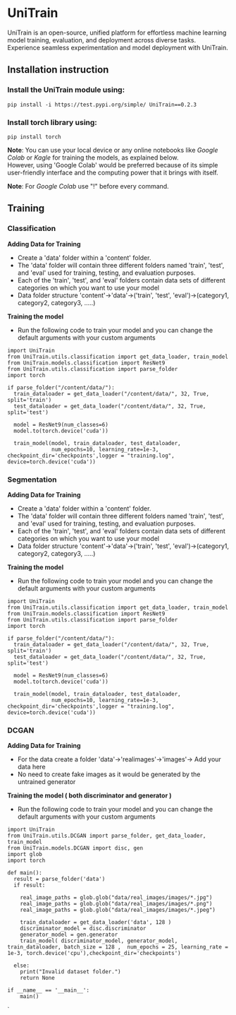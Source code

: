 # UniTrain
UniTrain is an open-source, unified platform for effortless machine learning model training, evaluation, and deployment across diverse tasks. Experience seamless experimentation and model deployment with UniTrain.

## Installation instruction  
### Install the **UniTrain** module using:  
```pip install -i https://test.pypi.org/simple/ UniTrain==0.2.3```    

### Install **torch** library using:  
```pip install torch```    

**Note**: You can use your local device or any online notebooks like *Google Colab* or *Kagle* for training the models, as explained below.<br>
However, using 'Google Colab' would be preferred because of its simple user-friendly interface and the computing power that it brings with itself.

**Note**: For *Google Colab* use "!" before every command.  


## Training  
### Classification  
**Adding Data for Training**  
- Create a 'data' folder within a 'content' folder.  
- The 'data' folder will contain three different folders named 'train', 'test', and 'eval' used for training, testing, and evaluation purposes.  
- Each of the 'train', 'test', and 'eval' folders contain data sets of different categories on which you want to use your model  
- Data folder structure 'content'->'data'->('train', 'test', 'eval')->(category1, category2, category3, .....)
    
**Training the model**
- Run the following code to train your model and you can change the default arguments with your custom arguments  

```
import UniTrain
from UniTrain.utils.classification import get_data_loader, train_model
from UniTrain.models.classification import ResNet9
from UniTrain.utils.classification import parse_folder
import torch

if parse_folder("/content/data/"):
  train_dataloader = get_data_loader("/content/data/", 32, True, split='train')
  test_dataloader = get_data_loader("/content/data/", 32, True, split='test')

  model = ResNet9(num_classes=6)
  model.to(torch.device('cuda'))

  train_model(model, train_dataloader, test_dataloader,
              num_epochs=10, learning_rate=1e-3, checkpoint_dir='checkpoints',logger = "training.log", device=torch.device('cuda'))
```

### Segmentation  
**Adding Data for Training**  
- Create a 'data' folder within a 'content' folder.  
- The 'data' folder will contain three different folders named 'train', 'test', and 'eval' used for training, testing, and evaluation purposes.  
- Each of the 'train', 'test', and 'eval' folders contain data sets of different categories on which you want to use your model  
- Data folder structure 'content'->'data'->('train', 'test', 'eval')->(category1, category2, category3, .....)
    
**Training the model**  
- Run the following code to train your model and you can change the default arguments with your custom arguments  

```
import UniTrain
from UniTrain.utils.classification import get_data_loader, train_model
from UniTrain.models.classification import ResNet9
from UniTrain.utils.classification import parse_folder
import torch

if parse_folder("/content/data/"):
  train_dataloader = get_data_loader("/content/data/", 32, True, split='train')
  test_dataloader = get_data_loader("/content/data/", 32, True, split='test')

  model = ResNet9(num_classes=6)
  model.to(torch.device('cuda'))

  train_model(model, train_dataloader, test_dataloader,
              num_epochs=10, learning_rate=1e-3, checkpoint_dir='checkpoints',logger = "training.log", device=torch.device('cuda'))
```

### DCGAN

**Adding Data for Training**  
- For the data create a folder 'data'->'realimages'->'images'-> Add your data here
- No need to create fake images as it would be generated by the untrained generator  

**Training the model ( both discriminator and generator )**  
- Run the following code to train your model and you can change the default arguments with your custom arguments  

```
import UniTrain
from UniTrain.utils.DCGAN import parse_folder, get_data_loader, train_model
from UniTrain.models.DCGAN import disc, gen
import glob
import torch

def main():
  result = parse_folder('data')
  if result:

    real_image_paths = glob.glob("data/real_images/images/*.jpg")
    real_image_paths = glob.glob("data/real_images/images/*.png")
    real_image_paths = glob.glob("data/real_images/images/*.jpeg")
    
    train_dataloader = get_data_loader('data', 128 )
    discriminator_model = disc.discriminator
    generator_model = gen.generator
    train_model( discriminator_model, generator_model, train_dataloader, batch_size = 128 ,  num_epochs = 25, learning_rate = 1e-3, torch.device('cpu'),checkpoint_dir='checkpoints')

  else:
    print("Invalid dataset folder.")
    return None

if __name__ == '__main__':
    main()
```


 





  


`  
